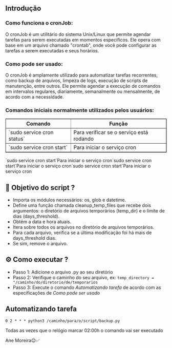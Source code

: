 ## Introdução
### Como funciona o cronJob:
O cronJob é um utilitário do sistema Unix/Linux que permite agendar tarefas para serem executadas em momentos específicos. Ele opera com base em um arquivo chamado "crontab", onde você pode configurar as tarefas a serem executadas e seus horários.

### Como pode ser usado:
O cronJob é amplamente utilizado para automatizar tarefas recorrentes, como backup de arquivos, limpeza de logs, execução de scripts de manutenção, entre outros. Ele permite agendar a execução de comandos em intervalos regulares, diariamente, semanalmente ou mensalmente, de acordo com a necessidade.

### Comandos iniciais normalmente utilizados pelos usuários:
<table border=\"1\"><tr><th align=\"right\">Comando</th><th align=\"left\">Função</th></tr><tr><td align=\"right\">`sudo service cron status`</td><td align=\"left\">Para verificar se o serviço está rodando</td></tr><tr><td align=\"right\">`sudo service cron start`</td><td align=\"left\">Para iniciar o serviço cron</td></tr></table><td align=\"right\">`sudo service cron start`</td><td align=\"left\">Para iniciar o serviço cron</td></tr></table><td align=\"right\">`sudo service cron start`</td><td align=\"left\">Para iniciar o serviço cron</td></tr></table><td align=\"right\">`sudo service cron start`</td><td align=\"left\">Para iniciar o serviço cron</td></tr></table>


## 🔎 Objetivo do script ? 
- Importa os módulos necessários: os, glob e datetime.
- Define uma função chamada cleanup_temp_files que recebe dois argumentos: o diretório de arquivos temporários (temp_dir) e o limite de dias (days_threshold).
- Obtém a data e hora atuais.
- Itera sobre todos os arquivos no diretório de arquivos temporários.
- Para cada arquivo, verifica se a última modificação foi há mais de days_threshold dias.
- Se sim, remove o arquivo.

## ⚙️ Como executar ?  
- Passo 1: Adicione o arquivo .py ao seu diretório
- Passo 2: Verifique o caminho do seu arquivo, ex: `temp_directory = "/caminho/do/diretorio/de/temporarios`
- Passo 3: Execute o comando *Automatizando tarefa* de acordo com as especificações de *Como pode ser usado*

## Automatizando tarefa
```
0 2 * * * python3 /caminho/para/o/script/backup.py

```
Todas as vezes que o relógio marcar 02:00h o comando vai ser executado


Ane Moreira😉✅
